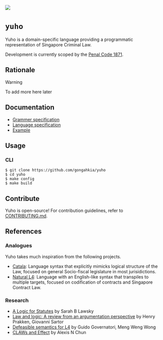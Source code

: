 ![](https://img.shields.io/badge/yuho_1.0-WIP-orange)

# `yuho`

Yuho is a domain-specific language providing a programmatic representation of Singapore Criminal Law.

Development is currently scoped by the [Penal Code 1871](https://sso.agc.gov.sg/Act/PC1871).

## Rationale

> [!WARNING]
> To add more here later

## Documentation

* [Grammer specification](grammer)
* [Language specification](doc/syntax.md)
* [Example](example)

## Usage

### CLI 

```console
$ git clone https://github.com/gongahkia/yuho
$ cd yuho  
$ make config
$ make build
```

## Contribute

Yuho is open-source! For contribution guidelines, refer to [CONTRIBUTING.md](CONTRIBUTING.md).

## References

### Analogues

Yuho takes much inspiration from the following projects.

* [Catala](https://github.com/CatalaLang): Language syntax that explicitly mimicks logical structure of the Law, focused on general Socio-fiscal legislature in most jurisidictions.
* [Natural L4](https://github.com/smucclaw/dsl): Language with an English-like syntax that transpiles to multiple targets, focused on codification of contracts and Singapore Contract Law.

### Research

* [A Logic for Statutes](https://papers.ssrn.com/sol3/papers.cfm?abstract_id=3088206) by Sarah B Lawsky
* [Law and logic: A review from an argumentation perspective](https://www.sciencedirect.com/science/article/pii/S0004370215000910) by Henry Prakken, Giovanni Sartor
* [Defeasible semantics for L4](https://ink.library.smu.edu.sg/cclaw/5/) by Guido Governatori, Meng Weng Wong
* [CLAWs and Effect](https://www.lawsociety.org.sg/publication/claws-and-effect/) by Alexis N Chun
